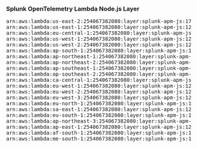 <h3>Splunk OpenTelemetry Lambda Node.js Layer</h3>

<pre>
arn:aws:lambda:us-east-2:254067382080:layer:splunk-apm-js:170
arn:aws:lambda:us-east-1:254067382080:layer:splunk-apm-js:12
arn:aws:lambda:eu-central-1:254067382080:layer:splunk-apm-js:12
arn:aws:lambda:us-west-1:254067382080:layer:splunk-apm-js:12
arn:aws:lambda:us-west-2:254067382080:layer:splunk-apm-js:12
arn:aws:lambda:ap-south-1:254067382080:layer:splunk-apm-js:12
arn:aws:lambda:ap-northeast-1:254067382080:layer:splunk-apm-js:12
arn:aws:lambda:ap-northeast-2:254067382080:layer:splunk-apm-js:12
arn:aws:lambda:ap-southeast-1:254067382080:layer:splunk-apm-js:12
arn:aws:lambda:ap-southeast-2:254067382080:layer:splunk-apm-js:12
arn:aws:lambda:ca-central-1:254067382080:layer:splunk-apm-js:12
arn:aws:lambda:eu-west-1:254067382080:layer:splunk-apm-js:12
arn:aws:lambda:eu-west-2:254067382080:layer:splunk-apm-js:12
arn:aws:lambda:eu-west-3:254067382080:layer:splunk-apm-js:12
arn:aws:lambda:eu-north-1:254067382080:layer:splunk-apm-js:12
arn:aws:lambda:sa-east-1:254067382080:layer:splunk-apm-js:12
arn:aws:lambda:eu-south-1:254067382080:layer:splunk-apm-js:12
arn:aws:lambda:ap-northeast-3:254067382080:layer:splunk-apm-js:12
arn:aws:lambda:ap-east-1:254067382080:layer:splunk-apm-js:12
arn:aws:lambda:af-south-1:254067382080:layer:splunk-apm-js:12
arn:aws:lambda:me-south-1:254067382080:layer:splunk-apm-js:12
</pre>

